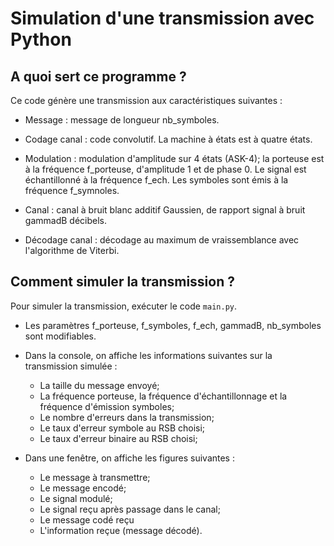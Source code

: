 # Simulation d'une transmission avec Python

## A quoi sert ce programme ?

Ce code génère une transmission aux caractéristiques suivantes :

* Message : message de longueur nb_symboles.

* Codage canal : code convolutif. La machine à états est à quatre états.

* Modulation : modulation d'amplitude sur 4 états (ASK-4); la porteuse est à la fréquence f_porteuse, d'amplitude 1 et de phase 0. Le signal est échantillonné à la fréquence f_ech. Les symboles sont émis à la fréquence f_symnoles.

* Canal : canal à bruit blanc additif Gaussien, de rapport signal à bruit gammadB décibels.

* Décodage canal : décodage au maximum de vraissemblance avec l'algorithme de Viterbi.

## Comment simuler la transmission ?

Pour simuler la transmission, exécuter le code `main.py`.

* Les paramètres f_porteuse, f_symboles, f_ech, gammadB, nb_symboles sont modifiables.

* Dans la console, on affiche les informations suivantes sur la transmission simulée :
	* La taille du message envoyé;
	* La fréquence porteuse, la fréquence d'échantillonnage et la fréquence d'émission symboles;
	* Le nombre d'erreurs dans la transmission;
	* Le taux d'erreur symbole au RSB choisi;
	* Le taux d'erreur binaire au RSB choisi;

* Dans une fenêtre, on affiche les figures suivantes :
	* Le message à transmettre;
	* Le message encodé;
	* Le signal modulé;
	* Le signal reçu après passage dans le canal;
	* Le message codé reçu
	* L'information reçue (message décodé).
